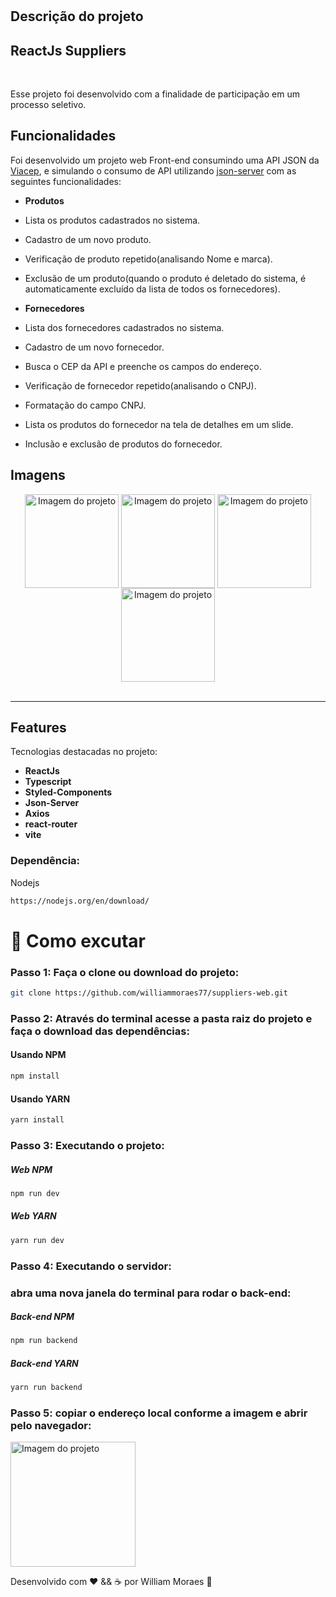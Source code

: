 <h1 align="center">

## Descrição do projeto

## ReactJs Suppliers

<br>

</h1>

<p>Esse projeto foi desenvolvido com a finalidade de participação em um processo seletivo.</p>

## Funcionalidades

Foi desenvolvido um projeto web Front-end consumindo uma API JSON da [Viacep](https://viacep.com.br/), e simulando o consumo de API utilizando [json-server](https://www.npmjs.com/package/json-server) com as seguintes funcionalidades:

- **Produtos**
- Lista os produtos cadastrados no sistema.
- Cadastro de um novo produto.
- Verificação de produto repetido(analisando Nome e marca).
- Exclusão de um produto(quando o produto é deletado do sistema, é automaticamente excluído da lista de todos os fornecedores).

- **Fornecedores**
- Lista dos fornecedores cadastrados no sistema.
- Cadastro de um novo fornecedor.
- Busca o CEP da API e preenche os campos do endereço.
- Verificação de fornecedor repetido(analisando o CNPJ).
- Formatação do campo CNPJ.
- Lista os produtos do fornecedor na tela de detalhes em um slide.
- Inclusão e exclusão de produtos do fornecedor.

## Imagens

<div align="center">

  <img align="center" src="https://github.com/williammoraes77/suppliers-web/blob/master/public/img/print_01.png" alt="Imagem do projeto" height="150">
  <img align="center" src="https://github.com/williammoraes77/suppliers-web/blob/master/public/img/print_02.png" alt="Imagem do projeto" height="150">
  <img align="center" src="https://github.com/williammoraes77/suppliers-web/blob/master/public/img/print_03.png" alt="Imagem do projeto" height="150"> 
  <img align="center" src="https://github.com/williammoraes77/suppliers-web/blob/master/public/img/print_04.png" alt="Imagem do projeto" height="150">
  <br>
  <br>
  
 
</div>

<hr />

## Features

Tecnologias destacadas no projeto:

- **ReactJs**
- **Typescript**
- **Styled-Components**
- **Json-Server**
- **Axios**
- **react-router**
- **vite**

### Dependência:

Nodejs

```sh
https://nodejs.org/en/download/
```

# 🤔 Como excutar

### Passo 1: Faça o clone ou download do projeto:

```sh
git clone https://github.com/williammoraes77/suppliers-web.git
```

### Passo 2: Através do terminal acesse a pasta raiz do projeto e faça o download das dependências:

#### Usando NPM

```sh
npm install
```

#### Usando YARN

```sh
yarn install
```

### Passo 3: Executando o projeto:

##### Web NPM

```sh
npm run dev
```

##### Web YARN

```sh
yarn run dev
```

### Passo 4: Executando o servidor:

### abra uma nova janela do terminal para rodar o back-end:

##### Back-end NPM

```sh
npm run backend
```

##### Back-end YARN

```sh
yarn run backend
```

### Passo 5: copiar o endereço local conforme a imagem e abrir pelo navegador:

  <img align="center" src="https://github.com/williammoraes77/suppliers-web/blob/master/public/img/print_05.png" alt="Imagem do projeto" height="200">

Desenvolvido com ❤️ && ☕ por William Moraes 🚀
